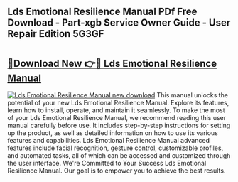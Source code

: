 ## Lds Emotional Resilience Manual PDf Free Download - Part-xgb Service Owner Guide - User Repair Edition 5G3GF

# <h2><a href="http://bc36424.oget.top/?id=Lds+Emotional+Resilience+Manual">🔗Download New 👉🔴 Lds Emotional Resilience Manual</a></h2>

[![Lds Emotional Resilience Manual new download](https://i.imgur.com/5g1atiW.png)](http://bc36424.oget.top/?id=Lds+Emotional+Resilience+Manual)
This manual unlocks the potential of your new Lds Emotional Resilience Manual. Explore its features, learn how to install, operate, and maintain it seamlessly. To make the most of your Lds Emotional Resilience Manual, we recommend reading this user manual carefully before use. It includes step-by-step instructions for setting up the product, as well as detailed information on how to use its various features and capabilities. Lds Emotional Resilience Manual advanced features include facial recognition, gesture control, customizable profiles, and automated tasks, all of which can be accessed and customized through the user interface. We're Committed to Your Success Lds Emotional Resilience Manual. Our goal is to empower you to achieve the best results.
